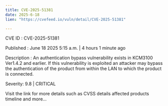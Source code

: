 ```yaml
---
title: CVE-2025-51381
date: 2025-6-18
lien: "https://cvefeed.io/vuln/detail/CVE-2025-51381"

---
```


CVE ID : CVE-2025-51381

Published :  June 18
2025
5:15 a.m. | 4 hours
1 minute ago

Description : An authentication bypass vulnerability exists in KCM3100 Ver1.4.2 and earlier. If this vulnerability is exploited
an attacker may bypass the authentication of the product from within the LAN to which the product is connected.

Severity: 9.8 | CRITICAL

Visit the link for more details
such as CVSS details
affected products
timeline
and more...

